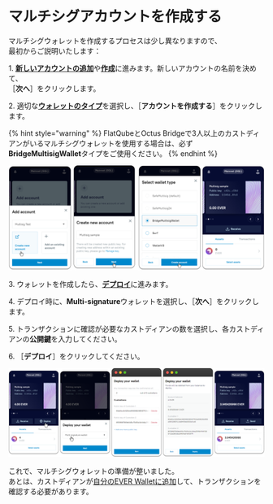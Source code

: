 # マルチシグアカウントを作成する

マルチシグウォレットを作成するプロセスは少し異なりますので、 \
最初からご説明いたします：

1\. [**新しいアカウントの追加**](../seed-phrase-keys-and-accounts/account-management/)や[**作成**](../getting-started/install-and-singing-in/creating-a-new-wallet.md)に進みます。新しいアカウントの名前を決めて、\
［**次へ**］をクリックします。

2\. 適切な[**ウォレットのタイプ**](../getting-started/install-and-singing-in/types-of-wallet.md)を選択し、［**アカウントを作成する**］をクリックします。

{% hint style="warning" %}
FlatQubeとOctus Bridgeで3人以上のカストディアンがいるマルチシグウォレットを使用する場合は、必ず**BridgeMultisigWallet**タイプをご使用ください。
{% endhint %}

![](<../.gitbook/assets/image (11).png>)

3\. ウォレットを作成したら、[**デプロイ**](../getting-started/install-and-singing-in/deploy/)に進みます。

4\. デプロイ時に、**Multi-signature**ウォレットを選択し、［**次へ**］をクリックします。

5\. トランザクションに確認が必要なカストディアンの数を選択し、各カストディアンの**公開鍵**を入力してください。

6\. ［**デプロイ**］をクリックしてください。

![](<../.gitbook/assets/image (4).png>)

これで、マルチシグウォレットの準備が整いました。\
あとは、カストディアンが[自分のEVER Walletに追加](add-a-multisig-account.md)して、トランザクションを確認する必要があります。
